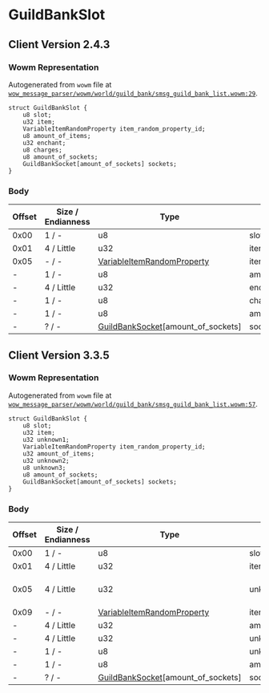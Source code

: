 # GuildBankSlot

## Client Version 2.4.3

### Wowm Representation

Autogenerated from `wowm` file at [`wow_message_parser/wowm/world/guild_bank/smsg_guild_bank_list.wowm:29`](https://github.com/gtker/wow_messages/tree/main/wow_message_parser/wowm/world/guild_bank/smsg_guild_bank_list.wowm#L29).
```rust,ignore
struct GuildBankSlot {
    u8 slot;
    u32 item;
    VariableItemRandomProperty item_random_property_id;
    u8 amount_of_items;
    u32 enchant;
    u8 charges;
    u8 amount_of_sockets;
    GuildBankSocket[amount_of_sockets] sockets;
}
```
### Body

| Offset | Size / Endianness | Type | Name | Description | Comment |
| ------ | ----------------- | ---- | ---- | ----------- | ------- |
| 0x00 | 1 / - | u8 | slot |  |  |
| 0x01 | 4 / Little | u32 | item |  |  |
| 0x05 | - / - | [VariableItemRandomProperty](../spec/variable-item-random-property.md) | item_random_property_id |  |  |
| - | 1 / - | u8 | amount_of_items |  |  |
| - | 4 / Little | u32 | enchant |  |  |
| - | 1 / - | u8 | charges |  |  |
| - | 1 / - | u8 | amount_of_sockets |  |  |
| - | ? / - | [GuildBankSocket](guildbanksocket.md)[amount_of_sockets] | sockets |  |  |

## Client Version 3.3.5

### Wowm Representation

Autogenerated from `wowm` file at [`wow_message_parser/wowm/world/guild_bank/smsg_guild_bank_list.wowm:57`](https://github.com/gtker/wow_messages/tree/main/wow_message_parser/wowm/world/guild_bank/smsg_guild_bank_list.wowm#L57).
```rust,ignore
struct GuildBankSlot {
    u8 slot;
    u32 item;
    u32 unknown1;
    VariableItemRandomProperty item_random_property_id;
    u32 amount_of_items;
    u32 unknown2;
    u8 unknown3;
    u8 amount_of_sockets;
    GuildBankSocket[amount_of_sockets] sockets;
}
```
### Body

| Offset | Size / Endianness | Type | Name | Description | Comment |
| ------ | ----------------- | ---- | ---- | ----------- | ------- |
| 0x00 | 1 / - | u8 | slot |  |  |
| 0x01 | 4 / Little | u32 | item |  |  |
| 0x05 | 4 / Little | u32 | unknown1 |  | 3.3.0 (0x8000, 0x8020) |
| 0x09 | - / - | [VariableItemRandomProperty](../spec/variable-item-random-property.md) | item_random_property_id |  |  |
| - | 4 / Little | u32 | amount_of_items |  |  |
| - | 4 / Little | u32 | unknown2 |  |  |
| - | 1 / - | u8 | unknown3 |  |  |
| - | 1 / - | u8 | amount_of_sockets |  |  |
| - | ? / - | [GuildBankSocket](guildbanksocket.md)[amount_of_sockets] | sockets |  |  |

